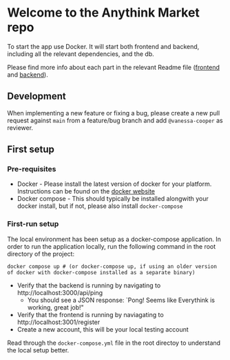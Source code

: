# Welcome to the Anythink Market repo

To start the app use Docker. It will start both frontend and backend, including all the relevant dependencies, and the db.

Please find more info about each part in the relevant Readme file ([frontend](frontend/readme.md) and [backend](backend/README.md)).

## Development

When implementing a new feature or fixing a bug, please create a new pull request against `main` from a feature/bug branch and add `@vanessa-cooper` as reviewer.

## First setup

### Pre-requisites

- Docker - Please install the latest version of docker for your platform. Instructions can be found on the [docker website](https://docs.docker.com/get-docker/)
- Docker compose - This should typically be installed alongwith your docker install, but if not, please also install `docker-compose`

### First-run setup

The local environment has been setup as a docker-compose application. In order to run the application locally, run the following command in the root directory of the project:

```shell
docker compose up # (or docker-compose up, if using an older version of docker with docker-compose installed as a separate binary)
```
- Verify that the backend is running by navigating to http://localhost:3000/api/ping
  - You should see a JSON response: `Pong! Seems like Everythink is working, great job!"
- Verify that the frontend is running by naviagating to http://localhost:3001/register
- Create a new account, this will be your local testing account

Read through the `docker-compose.yml` file in the root directoy to understand the local setup better.
